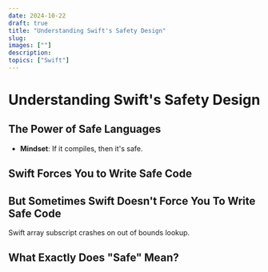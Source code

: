 ```yaml
---
date: 2024-10-22
draft: true
title: "Understanding Swift's Safety Design"
slug: 
images: [""]
description: 
topics: ["Swift"]
---
```

# Understanding Swift's Safety Design

## The Power of Safe Languages
- **Mindset**: If it compiles, then it's safe. 

## Swift Forces You to Write Safe Code

## But Sometimes Swift Doesn't Force You To Write Safe Code
Swift array subscript crashes on out of bounds lookup. 

## What Exactly Does "Safe" Mean? 